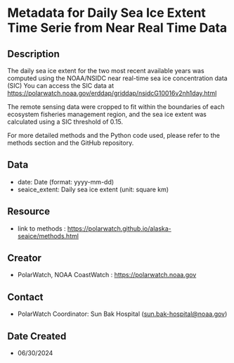 # Metadata for Daily Sea Ice Extent Time Serie from Near Real Time Data 

## Description
The daily sea ice extent for the two most recent available years 
was computed using the NOAA/NSIDC near real-time sea ice concentration data (SIC)
You can access the SIC data at https://polarwatch.noaa.gov/erddap/griddap/nsidcG10016v2nh1day.html

The remote sensing data were cropped to fit within the boundaries of 
each ecosystem fisheries management region, and the sea ice extent 
was calculated using a SIC threshold of 0.15. 

For more detailed methods and the Python code used, 
please refer to the methods section and the GitHub repository.

## Data
* date: Date (format: yyyy-mm-dd)
* seaice_extent: Daily sea ice extent  (unit: square km)

## Resource
* link to methods : https://polarwatch.github.io/alaska-seaice/methods.html

## Creator
* PolarWatch, NOAA CoastWatch : https://polarwatch.noaa.gov

## Contact
* PolarWatch Coordinator: Sun Bak Hospital (sun.bak-hospital@noaa.gov)

## Date Created
* 06/30/2024
